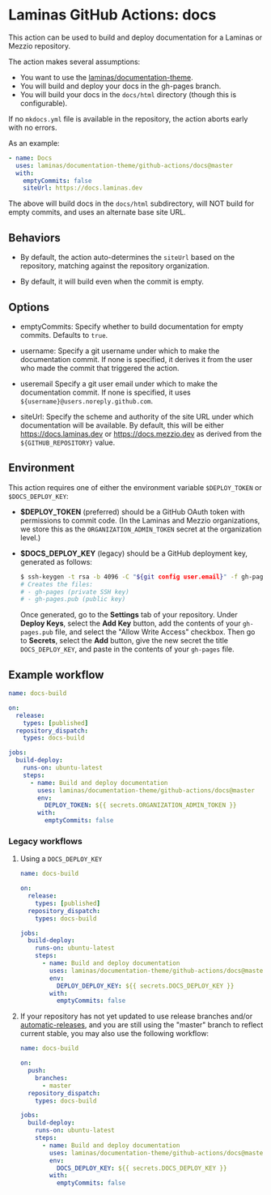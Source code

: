 # Laminas GitHub Actions: docs

This action can be used to build and deploy documentation for a Laminas
or Mezzio repository.

The action makes several assumptions:

- You want to use the [laminas/documentation-theme](https://github.com/laminas/documentation-theme).
- You will build and deploy your docs in the gh-pages branch.
- You will build your docs in the `docs/html` directory (though this is configurable).

If no `mkdocs.yml` file is available in the repository, the action aborts early
with no errors.

As an example:

```yaml
- name: Docs
  uses: laminas/documentation-theme/github-actions/docs@master
  with:
    emptyCommits: false
    siteUrl: https://docs.laminas.dev
```

The above will build docs in the `docs/html` subdirectory, will NOT build for
empty commits, and uses an alternate base site URL.

## Behaviors

- By default, the action auto-determines the `siteUrl` based on the repository,
  matching against the repository organization.

- By default, it will build even when the commit is empty.

## Options

- emptyCommits: Specify whether to build documentation for empty commits.
  Defaults to `true`.

- username: Specify a git username under which to make the documentation commit.
  If none is specified, it derives it from the user who made the commit that
  triggered the action.

- useremail Specify a git user email under which to make the documentation commit.
  If none is specified, it uses `${username}@users.noreply.github.com`.

- siteUrl: Specify the scheme and authority of the site URL under which
  documentation will be available. By default, this will be either
  https://docs.laminas.dev or https://docs.mezzio.dev as derived from the
  `${GITHUB_REPOSITORY}` value.

## Environment

This action requires one of either the environment variable `$DEPLOY_TOKEN` or `$DOCS_DEPLOY_KEY`:

- **$DEPLOY_TOKEN** (preferred) should be a GitHub OAuth token with permissions to commit code.
  (In the Laminas and Mezzio organizations, we store this as the `ORGANIZATION_ADMIN_TOKEN` secret at the organization level.)

- **$DOCS_DEPLOY_KEY** (legacy) should be a GitHub deployment key, generated as follows:

  ```bash
  $ ssh-keygen -t rsa -b 4096 -C "${git config user.email}" -f gh-pages -N ""
  # Creates the files:
  # - gh-pages (private SSH key)
  # - gh-pages.pub (public key)
  ```

  Once generated, go to the **Settings** tab of your repository.
  Under **Deploy Keys**, select the **Add Key** button, add the contents of your `gh-pages.pub` file, and select the "Allow Write Access" checkbox.
  Then go to **Secrets**, select the **Add** button, give the new secret the title `DOCS_DEPLOY_KEY`, and paste in the contents of your `gh-pages` file.

## Example workflow

```yaml
name: docs-build

on:
  release:
    types: [published]
  repository_dispatch:
    types: docs-build

jobs:
  build-deploy:
    runs-on: ubuntu-latest
    steps:
      - name: Build and deploy documentation
        uses: laminas/documentation-theme/github-actions/docs@master
        env:
          DEPLOY_TOKEN: ${{ secrets.ORGANIZATION_ADMIN_TOKEN }}
        with:
          emptyCommits: false
```

### Legacy workflows

1. Using a `DOCS_DEPLOY_KEY`

   ```yaml
   name: docs-build

   on:
     release:
       types: [published]
     repository_dispatch:
       types: docs-build

   jobs:
     build-deploy:
       runs-on: ubuntu-latest
       steps:
         - name: Build and deploy documentation
           uses: laminas/documentation-theme/github-actions/docs@master
           env:
             DEPLOY_DEPLOY_KEY: ${{ secrets.DOCS_DEPLOY_KEY }}
           with:
             emptyCommits: false
   ```

2. If your repository has not yet updated to use release branches and/or [automatic-releases](https://github.com/laminas/automatic-releases), and you are still using the "master" branch to reflect current stable, you may also use the following workflow:

   ```yaml
   name: docs-build

   on:
     push:
       branches:
         - master
     repository_dispatch:
       types: docs-build

   jobs:
     build-deploy:
       runs-on: ubuntu-latest
       steps:
         - name: Build and deploy documentation
           uses: laminas/documentation-theme/github-actions/docs@master
           env:
             DOCS_DEPLOY_KEY: ${{ secrets.DOCS_DEPLOY_KEY }}
           with:
             emptyCommits: false
   ```
